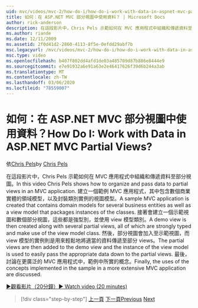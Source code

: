 ```yaml
---
uid: mvc/videos/mvc-2/how-do-i/how-do-i-work-with-data-in-aspnet-mvc-partial-views
title: 如何：在 ASP.NET MVC 部分視圖中使用資料？ | Microsoft Docs
author: rick-anderson
description: 在這段影片中，Chris Pels 示範如何在 MVC 應用程式中組織和傳遞資料至部分視圖。 建立包含 [網域 ...] 的範例 MVC 應用程式
ms.author: riande
ms.date: 12/11/2009
ms.assetid: 2f0d41d2-2860-4113-8f5e-0efdd29abf7b
msc.legacyurl: /mvc/videos/mvc-2/how-do-i/how-do-i-work-with-data-in-aspnet-mvc-partial-views
msc.type: video
ms.openlocfilehash: b407f802dd4afd1de03a485709d87b886e8444e9
ms.sourcegitcommit: e7e91932a6e91a63e2e46417626f39d6b244a3ab
ms.translationtype: MT
ms.contentlocale: zh-TW
ms.lasthandoff: 03/06/2020
ms.locfileid: "78559007"
---
```

# <a name="how-do-i-work-with-data-in-aspnet-mvc-partial-views"></a><span data-ttu-id="47502-105">如何：在 ASP.NET MVC 部分視圖中使用資料？</span><span class="sxs-lookup"><span data-stu-id="47502-105">How Do I: Work with Data in ASP.NET MVC Partial Views?</span></span>

<span data-ttu-id="47502-106">依[Chris Pels](https://twitter.com/chrispels)</span><span class="sxs-lookup"><span data-stu-id="47502-106">by [Chris Pels](https://twitter.com/chrispels)</span></span>

<span data-ttu-id="47502-107">在這段影片中，Chris Pels 示範如何在 MVC 應用程式中組織和傳遞資料至部分視圖。</span><span class="sxs-lookup"><span data-stu-id="47502-107">In this video Chris Pels shows how to organize and pass data to partial views in an MVC application.</span></span> <span data-ttu-id="47502-108">建立一個範例 MVC 應用程式，其中包含數個商業實體的領域模型，以及封裝類別實例的視圖模型。</span><span class="sxs-lookup"><span data-stu-id="47502-108">A sample MVC application is created that contains domain models for several business entities as well as a view model that packages instances of the classes.</span></span> <span data-ttu-id="47502-109">接著會建立一個示範視圖和數個部分視圖，這些都是強型別，並使用 view 模型類別。</span><span class="sxs-lookup"><span data-stu-id="47502-109">A demo view is then created along with several partial views, all of which are strongly typed and make use of the view model class.</span></span> <span data-ttu-id="47502-110">然後，部分視圖會加入至示範視圖，而 view 模型的實例則是用來輕鬆地將適當的資料傳遞至部分 views。</span><span class="sxs-lookup"><span data-stu-id="47502-110">The partial views are then added to the demo view and the instance of the view model is used to easily pass the appropriate data down to the partial views.</span></span> <span data-ttu-id="47502-111">最後，討論在更廣泛的 MVC 應用程式中，範例中所實的概念。</span><span class="sxs-lookup"><span data-stu-id="47502-111">Finally, the uses of the concepts implemented in the sample in a more extensive MVC application are discussed.</span></span>

[<span data-ttu-id="47502-112">&#9654;觀看影片（20分鐘）</span><span class="sxs-lookup"><span data-stu-id="47502-112">&#9654; Watch video (20 minutes)</span></span>](https://channel9.msdn.com/Blogs/ASP-NET-Site-Videos/how-do-i-work-with-data-in-aspnet-mvc-partial-views)

> [!div class="step-by-step"]
> <span data-ttu-id="47502-113">[上一頁](how-do-i-return-json-formatted-data-for-an-ajax-call-in-an-aspnet-mvc-web-application.md)
> [下一頁](how-do-i-implement-view-models-to-manage-data-for-aspnet-mvc-views.md)</span><span class="sxs-lookup"><span data-stu-id="47502-113">[Previous](how-do-i-return-json-formatted-data-for-an-ajax-call-in-an-aspnet-mvc-web-application.md)
[Next](how-do-i-implement-view-models-to-manage-data-for-aspnet-mvc-views.md)</span></span>
